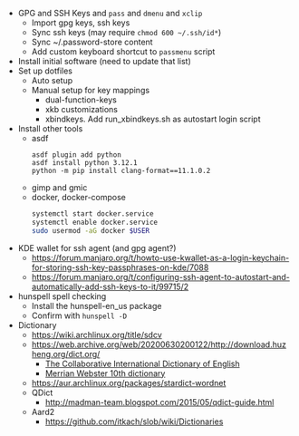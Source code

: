 * GPG and SSH Keys and `pass` and `dmenu` and `xclip`
  * Import gpg keys, ssh keys
  * Sync ssh keys (may require `chmod 600 ~/.ssh/id*`)
  * Sync ~/.password-store content
  * Add custom keyboard shortcut to `passmenu` script
* Install initial software (need to update that list)
* Set up dotfiles
  * Auto setup
  * Manual setup for key mappings
    * dual-function-keys
    * xkb customizations
    * xbindkeys. Add run_xbindkeys.sh as autostart login script
* Install other tools
  * asdf
    ```
    asdf plugin add python
    asdf install python 3.12.1
    python -m pip install clang-format==11.1.0.2
    ```
  * gimp and gmic
  * docker, docker-compose
    ```bash
    systemctl start docker.service
    systemctl enable docker.service
    sudo usermod -aG docker $USER
    ```
* KDE wallet for ssh agent (and gpg agent?)
  * https://forum.manjaro.org/t/howto-use-kwallet-as-a-login-keychain-for-storing-ssh-key-passphrases-on-kde/7088
  * https://forum.manjaro.org/t/configuring-ssh-agent-to-autostart-and-automatically-add-ssh-keys-to-it/99715/2
* hunspell spell checking
  * Install the hunspell-en_us package
  * Confirm with `hunspell -D`
* Dictionary
  * https://wiki.archlinux.org/title/sdcv
  * https://web.archive.org/web/20200630200122/http://download.huzheng.org/dict.org/
    * [The Collaborative International Dictionary of English](https://web.archive.org/web/20200630200122/http://download.huzheng.org/dict.org/stardict-dictd_www.dict.org_gcide-2.4.2.tar.bz2)
    * [Merrian Webster 10th dictionary](https://web.archive.org/web/20200630200122/http://download.huzheng.org/dict.org/stardict-merrianwebster-2.4.2.tar.bz2)
  * https://aur.archlinux.org/packages/stardict-wordnet
  * QDict
    * http://madman-team.blogspot.com/2015/05/qdict-guide.html
  * Aard2
    * https://github.com/itkach/slob/wiki/Dictionaries
